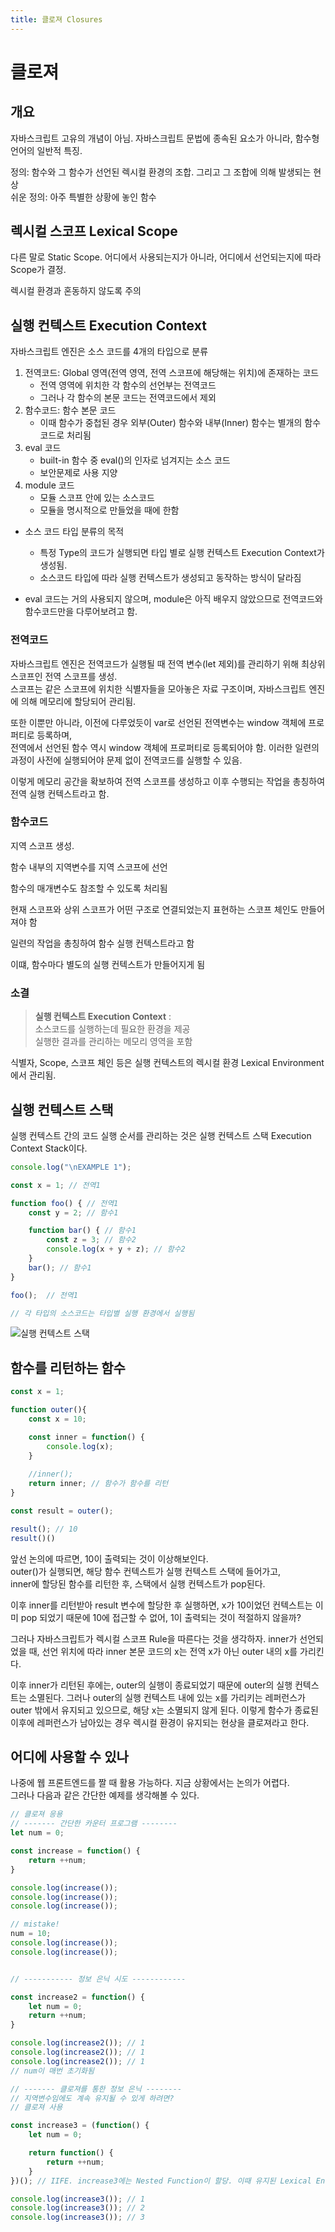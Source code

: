 ```yaml
---
title: 클로져 Closures
---
```


# 클로져

## 개요
자바스크립트 고유의 개념이 아님. 자바스크립트 문법에 종속된 요소가 아니라, 함수형 언어의 일반적 특징.

정의: 함수와 그 함수가 선언된 렉시컬 환경의 조합. 그리고 그 조합에 의해 발생되는 현상  
쉬운 정의: 아주 특별한 상황에 놓인 함수

## 렉시컬 스코프 Lexical Scope
다른 말로 Static Scope. 어디에서 사용되는지가 아니라, 어디에서 선언되는지에 따라 Scope가 결정.

렉시컬 환경과 혼동하지 않도록 주의

## 실행 컨텍스트 Execution Context
자바스크립트 엔진은 소스 코드를 4개의 타입으로 분류
1. 전역코드: Global 영역(전역 영역, 전역 스코프에 해당해는 위치)에 존재하는 코드
    - 전역 영역에 위치한 각 함수의 선언부는 전역코드
    - 그러나 각 함수의 본문 코드는 전역코드에서 제외
2. 함수코드: 함수 본문 코드
    - 이때 함수가 중첩된 경우 외부(Outer) 함수와 내부(Inner) 함수는 별개의 함수 코드로 처리됨
3. eval 코드
    - built-in 함수 중 eval()의 인자로 넘겨지는 소스 코드
    - 보안문제로 사용 지양
4. module 코드
    - 모듈 스코프 안에 있는 소스코드
    - 모듈을 명시적으로 만들었을 때에 한함

- 소스 코드 타입 분류의 목적
  - 특정 Type의 코드가 실행되면 타입 별로 실행 컨텍스트 Execution Context가 생성됨.
  - 소스코드 타입에 따라 실행 컨텍스트가 생성되고 동작하는 방식이 달라짐

- eval 코드는 거의 사용되지 않으며, module은 아직 배우지 않았으므로 전역코드와 함수코드만을 다루어보려고 함.

### 전역코드
자바스크립트 엔진은 전역코드가 실행될 때 전역 변수(let 제외)를 관리하기 위해 최상위 스코프인 전역 스코프를 생성.  
스코프는 같은 스코프에 위치한 식별자들을 모아놓은 자료 구조이며, 자바스크립트 엔진에 의해 메모리에 할당되어 관리됨.

또한 이뿐만 아니라, 이전에 다루었듯이 var로 선언된 전역변수는 window 객체에 프로퍼티로 등록하며,  
전역에서 선언된 함수 역시 window 객체에 프로퍼티로 등록되어야 함. 이러한 일련의 과정이 사전에 실행되어야 문제 없이 전역코드를 실행할 수 있음.

이렇게 메모리 공간을 확보하여 전역 스코프를 생성하고 이후 수행되는 작업을 총칭하여 전역 실행 컨텍스트라고 함.

### 함수코드
지역 스코프 생성.

함수 내부의 지역변수를 지역 스코프에 선언

함수의 매개변수도 참조할 수 있도록 처리됨

현재 스코프와 상위 스코프가 어떤 구조로 연결되었는지 표현하는 스코프 체인도 만들어져야 함

일련의 작업을 총칭하여 함수 실행 컨텍스트라고 함

이떄, 함수마다 별도의 실행 컨텍스트가 만들어지게 됨

### 소결
> **실행 컨텍스트 Execution Context** :  
> 소스코드를 실행하는데 필요한 환경을 제공  
> 실행한 결과를 관리하는 메모리 영역을 포함

식별자, Scope, 스코프 체인 등은 실행 컨텍스트의 렉시컬 환경 Lexical Environment에서 관리됨. 

## 실행 컨텍스트 스택

실행 컨텍스트 간의 코드 실행 순서를 관리하는 것은 실행 컨텍스트 스택 Execution Context Stack이다.

```js
console.log("\nEXAMPLE 1");

const x = 1; // 전역1

function foo() { // 전역1
    const y = 2; // 함수1

    function bar() { // 함수1
        const z = 3; // 함수2
        console.log(x + y + z); // 함수2
    }
    bar(); // 함수1
}

foo();  // 전역1

// 각 타입의 소스코드는 타입별 실행 환경에서 실행됨
```

![실행 컨텍스트 스택](Assets/execution-context-stack.jpg)



## 함수를 리턴하는 함수
```js
const x = 1;

function outer(){
    const x = 10;

    const inner = function() {
        console.log(x);
    }
    
    //inner();
    return inner; // 함수가 함수를 리턴
}

const result = outer();

result(); // 10
result()()
```

앞선 논의에 따르면, 10이 출력되는 것이 이상해보인다.  
outer()가 실행되면, 해당 함수 컨텍스트가 실행 컨텍스트 스택에 들어가고,  
inner에 할당된 함수를 리턴한 후, 스택에서 실행 컨텍스트가 pop된다.

이후 inner를 리턴받아 result 변수에 할당한 후 실행하면, x가 10이었던 컨텍스트는 이미 pop 되었기 때문에 10에 접근할 수 없어, 1이 출력되는 것이 적절하지 않을까?

그러나 자바스크립트가 렉시컬 스코프 Rule을 따른다는 것을 생각하자. inner가 선언되었을 때, 선언 위치에 따라 inner 본문 코드의 x는 전역 x가 아닌 outer 내의 x를 가리킨다.

이후 inner가 리턴된 후에는, outer의 실행이 종료되었기 때문에 outer의 실행 컨텍스트는 소멸된다. 그러나 outer의 실행 컨텍스트 내에 있는 x를 가리키는 레퍼런스가 outer 밖에서 유지되고 있으므로, 해당 x는 소멸되지 않게 된다. 이렇게 함수가 종료된 이후에 레퍼런스가 남아있는 경우 렉시컬 환경이 유지되는 현상을 클로져라고 한다.

## 어디에 사용할 수 있나
나중에 웹 프론트엔드를 짤 때 활용 가능하다. 지금 상황에서는 논의가 어렵다.  
그러나 다음과 같은 간단한 예제를 생각해볼 수 있다.

```js
// 클로져 응용
// ------- 간단한 카운터 프로그램 --------
let num = 0;

const increase = function() {
    return ++num;
}

console.log(increase());
console.log(increase());
console.log(increase());

// mistake!
num = 10;
console.log(increase());
console.log(increase());


// ----------- 정보 은닉 시도 ------------

const increase2 = function() {
    let num = 0;
    return ++num;
}

console.log(increase2()); // 1
console.log(increase2()); // 1
console.log(increase2()); // 1
// num이 매번 초기화됨

// ------- 클로져를 통한 정보 은닉 --------
// 지역변수임에도 계속 유지될 수 있게 하려면?
// 클로져 사용

const increase3 = (function() {
    let num = 0;

    return function() {
        return ++num;
    }
})(); // IIFE. increase3에는 Nested Function이 할당. 이때 유지된 Lexical Environment는 유지됨

console.log(increase3()); // 1
console.log(increase3()); // 2
console.log(increase3()); // 3
```